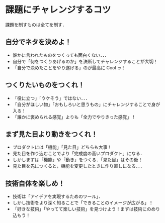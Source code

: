 # 課題にチャレンジするコツ

課題を制すものは全てを制す．

## 自分でネタを決めよ！

- 誰かに言われたものをつくっても面白くない．．．
- 自分で「何をつくりあげるのか」を決断してチャレンジすることが大切！
- 「自分で決めたことをやり遂げる」のが最高に Cool ッ！

## つくりたいものをつくれ！

- 「役に立つ」「ウケそう」ではない．．．
- 「自分がほしい物」「おもしろいと思うもの」にチャレンジすることで身が入る！
- 「誰かに褒められる感覚」よりも「全力でやりきった感覚」！

## まず見た目より動きをつくれ！

- プロダクトには「機能」「見た目」どちらも大事！
- 見た目を作り込むことでより「完成度の高いプロダクト」になる．
- しかしまずは「機能」や「動き」をつくる．「見た目」はその後！
- 見た目を先につくると，機能を変更したときに作り直しになる．．．

## 技術自体を楽しめ！

- 技術は「アイデアを実現するためのツール」．
- しかし技術をより深く知ることで「できることのイメージが広がる」！
- 「好きな技術」「やってて楽しい技術」を見つけよう！まずは技術にのめり込もう！
